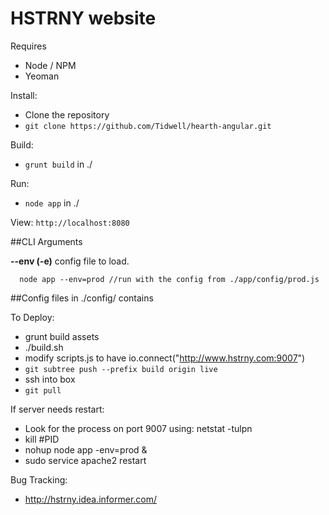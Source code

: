 HSTRNY website
==============

Requires
  * Node / NPM
  * Yeoman

Install:
  * Clone the repository
  * ```git clone https://github.com/Tidwell/hearth-angular.git```

Build:
  * ```grunt build``` in ./

Run:
  * ```node app``` in ./

View:
	```http://localhost:8080```

##CLI Arguments

**--env (-e)**
  config file to load.
  ```
    node app --env=prod //run with the config from ./app/config/prod.js
  ```

##Config files in ./config/ contains

To Deploy:
  * grunt build assets
  * ./build.sh
  * modify scripts.js to have io.connect("http://www.hstrny.com:9007")
  * ```git subtree push --prefix build origin live```
  * ssh into box
  * ```git pull```

If server needs restart:
  * Look for the process on port 9007 using: netstat -tulpn
  * kill #PID
  * nohup node app -env=prod &
  * sudo service apache2 restart

Bug Tracking:
  * http://hstrny.idea.informer.com/